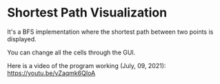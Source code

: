 # Shortest Path Visualization

It's a BFS implementation where the shortest path between two points is displayed. 

You can change all the cells through the GUI.

Here is a video of the program working (July, 09, 2021): https://youtu.be/vZaqmk6QIoA